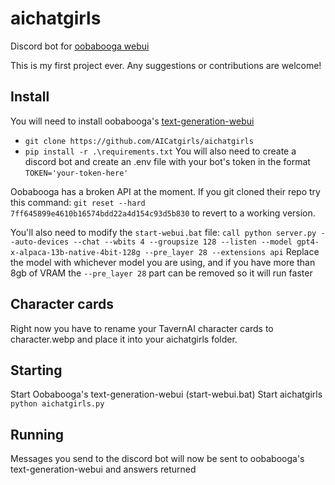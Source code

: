 # aichatgirls
Discord bot for [oobabooga webui](https://github.com/oobabooga/text-generation-webui)

This is my first project ever. Any suggestions or contributions are welcome!

## Install
You will need to install oobabooga's [text-generation-webui](https://github.com/oobabooga/text-generation-webui)
 - `git clone https://github.com/AICatgirls/aichatgirls`
 - `pip install -r .\requirements.txt`
 You will also need to create a discord bot and create an .env file with your bot's token in the format `TOKEN='your-token-here'`
 
Oobabooga has a broken API at the moment. If you git cloned their repo try this command: `git reset --hard 7ff645899e4610b16574bdd22a4d154c93d5b830` to revert to a working version.

You'll also need to modify the `start-webui.bat` file: `call python server.py --auto-devices --chat --wbits 4 --groupsize 128 --listen --model gpt4-x-alpaca-13b-native-4bit-128g --pre_layer 28 --extensions api`
Replace the model with whichever model you are using, and if you have more than 8gb of VRAM the `--pre_layer 28` part can be removed so it will run faster
 
##  Character cards
Right now you have to rename your TavernAI character cards to character.webp and place it into your aichatgirls folder.

## Starting
Start Oobabooga's text-generation-webui (start-webui.bat)
Start aichatgirls `python aichatgirls.py`

## Running
Messages you send to the discord bot will now be sent to oobabooga's text-generation-webui and answers returned
